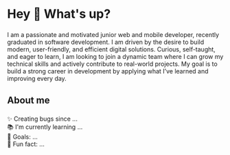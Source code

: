 
<h1 align="left">Hey 👋 What's up?</h1>

###

<p align="left">I am a passionate and motivated junior web and mobile developer, recently graduated in software development. I am driven by the desire to build modern, user-friendly, and efficient digital solutions. Curious, self-taught, and eager to learn, I am looking to join a dynamic team where I can grow my technical skills and actively contribute to real-world projects. My goal is to build a strong career in development by applying what I’ve learned and improving every day.</p>

###

<h2 align="left">About me</h2>

###
<p align="left">✨ Creating bugs since ...<br>📚 I'm currently learning ...<br>🎯 Goals: ...<br>🎲 Fun fact: ...</p>

